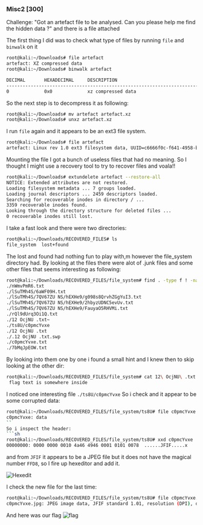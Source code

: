 ### Misc2 [300]
Challenge: "Got an artefact file to be analysed. Can you please help me find the hidden data ?" and there is a file attached

The first thing I did was to check what type of files by running ```file``` and ```binwalk``` on it

```sh
root@kali:~/Downloads# file artefact 
artefact: XZ compressed data
root@kali:~/Downloads# binwalk artefact 

DECIMAL       HEXADECIMAL     DESCRIPTION
--------------------------------------------------------------------------------
0             0x0             xz compressed data
```
So the next step is to decompress it as following:
```sh
root@kali:~/Downloads# mv artefact artefact.xz
root@kali:~/Downloads# unxz artefact.xz 
```
I run ```file``` again and it appears to be an ext3 file system. 
```sh
root@kali:~/Downloads# file artefact 
artefact: Linux rev 1.0 ext3 filesystem data, UUID=c6666f0c-f641-4958-be07-bcc6540fdafd (large files)
```
Mounting the file I got a bunch of useless files that had no meaning. So I thought I might use a recovery tool to try to recover files and voala!!
```sh
root@kali:~/Downloads# extundelete artefact --restore-all
NOTICE: Extended attributes are not restored.
Loading filesystem metadata ... 7 groups loaded.
Loading journal descriptors ... 2459 descriptors loaded.
Searching for recoverable inodes in directory / ... 
3359 recoverable inodes found.
Looking through the directory structure for deleted files ... 
0 recoverable inodes still lost.
```
I take a fast look and there were two directories:
```sh
root@kali:~/Downloads/RECOVERED_FILES# ls
file_system  lost+found
```
The lost and found had nothing fun to play with,m however the file_system directory had. By looking at the files there were alot of .junk files and some other files that seems interesting as following:
```sh
root@kali:~/Downloads/RECOVERED_FILES/file_system# find . -type f ! -name "*.junk"
./nWmvPmR6.txt
./lSuTMh4S/6aWF09H.txt
./lSuTMh4S/7QV67ZU NS/hEXHe9/g098s8QrvhZGgYuI3.txt
./lSuTMh4S/7QV67ZU NS/hEXHe9/2hbyzUDNC5evUv.txt
./lSuTMh4S/7QV67ZU NS/hEXHe9/FauyaO5RHVMi.txt
./rQl9dUrq3Oi1Q.txt
./12 OcjNU .txt~
./ts8U/c0pmcYvxe
./12 OcjNU .txt
./.12 OcjNU .txt.swp
./c0pmcYvxe.txt
./7bMqJpEOW.txt
```

By looking into them one by one i found a small hint and I knew then to skip looking at the other dir:
```sh
root@kali:~/Downloads/RECOVERED_FILES/file_system# cat 12\ OcjNU\ .txt
 flag text is somewhere inside 
```
I noticed one interesting file ```./ts8U/c0pmcYvxe``` So i check and it appear to be some corrupted data:
```sh
root@kali:~/Downloads/RECOVERED_FILES/file_system/ts8U# file c0pmcYvxe 
c0pmcYvxe: data
``
So i inspect the header:
```sh
root@kali:~/Downloads/RECOVERED_FILES/file_system/ts8U# xxd c0pmcYvxe | head -1
00000000: 0000 0000 0010 4a46 4946 0001 0101 0078  ......JFIF.....x
```
and from ```JFIF``` it appears to be a JPEG file but it does not have the magical 
number ```FFD8```, so I fire up hexeditor and add it.

![Hexedit](/images/hexedit.PNG)

I check the new file for the last time:
```sh
root@kali:~/Downloads/RECOVERED_FILES/file_system/ts8U# file c0pmcYvxe.jpg 
c0pmcYvxe.jpg: JPEG image data, JFIF standard 1.01, resolution (DPI), density 120x120, segment length 16, baseline, precision 8, 250x66, frames 1
```
 And here was our flag
![flag](/images/c0pmcYvxe.jpg)